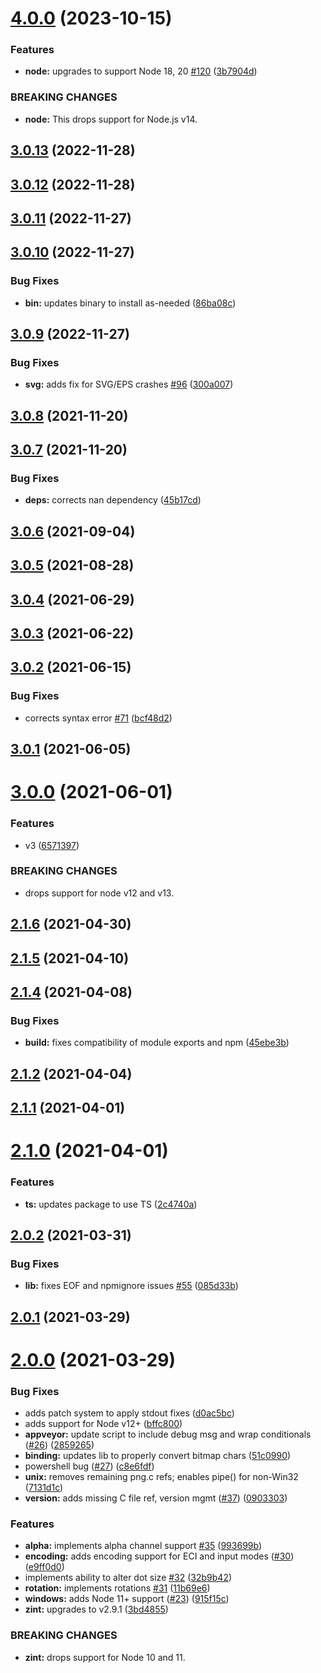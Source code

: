 # [4.0.0](https://github.com/jshor/symbology/compare/v3.0.13...v4.0.0) (2023-10-15)


### Features

* **node:** upgrades to support Node 18, 20 [#120](https://github.com/jshor/symbology/issues/120) ([3b7904d](https://github.com/jshor/symbology/commit/3b7904dddf8f1e2abc50b8910423d8fba4770e7e))


### BREAKING CHANGES

* **node:** This drops support for Node.js v14.



## [3.0.13](https://github.com/jshor/symbology/compare/v3.0.12...v3.0.13) (2022-11-28)



## [3.0.12](https://github.com/jshor/symbology/compare/v3.0.11...v3.0.12) (2022-11-28)



## [3.0.11](https://github.com/jshor/symbology/compare/v3.0.10...v3.0.11) (2022-11-27)



## [3.0.10](https://github.com/jshor/symbology/compare/v3.0.9...v3.0.10) (2022-11-27)


### Bug Fixes

* **bin:** updates binary to install as-needed ([86ba08c](https://github.com/jshor/symbology/commit/86ba08c29dbd0c3933637dc4f825ec4cd6a737f5))



## [3.0.9](https://github.com/jshor/symbology/compare/v3.0.8...v3.0.9) (2022-11-27)


### Bug Fixes

* **svg:** adds fix for SVG/EPS crashes [#96](https://github.com/jshor/symbology/issues/96) ([300a007](https://github.com/jshor/symbology/commit/300a007e0073f32b933a1ced89653dbb40a10ed2))



## [3.0.8](https://github.com/jshor/symbology/compare/v3.0.7...v3.0.8) (2021-11-20)



## [3.0.7](https://github.com/jshor/symbology/compare/v3.0.6...v3.0.7) (2021-11-20)


### Bug Fixes

* **deps:** corrects nan dependency ([45b17cd](https://github.com/jshor/symbology/commit/45b17cdedc0b385b5e939bb67ceba0894037884b))



## [3.0.6](https://github.com/jshor/symbology/compare/v3.0.5...v3.0.6) (2021-09-04)



## [3.0.5](https://github.com/jshor/symbology/compare/v3.0.4...v3.0.5) (2021-08-28)



## [3.0.4](https://github.com/jshor/symbology/compare/v3.0.3...v3.0.4) (2021-06-29)



## [3.0.3](https://github.com/jshor/symbology/compare/v3.0.2...v3.0.3) (2021-06-22)



## [3.0.2](https://github.com/jshor/symbology/compare/v3.0.1...v3.0.2) (2021-06-15)


### Bug Fixes

* corrects syntax error [#71](https://github.com/jshor/symbology/issues/71) ([bcf48d2](https://github.com/jshor/symbology/commit/bcf48d25230a4eacd72ed3356adfdc7aa6e9273a))



## [3.0.1](https://github.com/jshor/symbology/compare/v3.0.0...v3.0.1) (2021-06-05)



# [3.0.0](https://github.com/jshor/symbology/compare/v2.1.6...v3.0.0) (2021-06-01)


### Features

* v3 ([6571397](https://github.com/jshor/symbology/commit/6571397b529e25207da8aa131083beed17c02b20))


### BREAKING CHANGES

* drops support for node v12 and v13.



## [2.1.6](https://github.com/jshor/symbology/compare/v2.1.5...v2.1.6) (2021-04-30)



## [2.1.5](https://github.com/jshor/symbology/compare/v2.1.4...v2.1.5) (2021-04-10)



## [2.1.4](https://github.com/jshor/symbology/compare/v2.1.2...v2.1.4) (2021-04-08)


### Bug Fixes

* **build:** fixes compatibility of module exports and npm ([45ebe3b](https://github.com/jshor/symbology/commit/45ebe3b57fd7e187d5ba624525063938f5cc490a))



## [2.1.2](https://github.com/jshor/symbology/compare/v2.1.1...v2.1.2) (2021-04-04)



## [2.1.1](https://github.com/jshor/symbology/compare/v2.1.0...v2.1.1) (2021-04-01)



# [2.1.0](https://github.com/jshor/symbology/compare/v2.0.2...v2.1.0) (2021-04-01)


### Features

* **ts:** updates package to use TS ([2c4740a](https://github.com/jshor/symbology/commit/2c4740a2dbc47ab79864a451cfaf8d049129d128))



## [2.0.2](https://github.com/jshor/symbology/compare/v2.0.1...v2.0.2) (2021-03-31)


### Bug Fixes

* **lib:** fixes EOF and npmignore issues [#55](https://github.com/jshor/symbology/issues/55) ([085d33b](https://github.com/jshor/symbology/commit/085d33bfdf0540cb5138c3b3bf6f983ae0ba5a16))



## [2.0.1](https://github.com/jshor/symbology/compare/v2.0.0...v2.0.1) (2021-03-29)



# [2.0.0](https://github.com/jshor/symbology/compare/v1.2.3...v2.0.0) (2021-03-29)


### Bug Fixes

* adds patch system to apply stdout fixes ([d0ac5bc](https://github.com/jshor/symbology/commit/d0ac5bcab4be9d18dcb32ca71f9e30174d44f46d))
* adds support for Node v12+ ([bffc800](https://github.com/jshor/symbology/commit/bffc800e0bd57e4cf48913bf0d79c33517ab1fd3))
* **appveyor:** update script to include debug msg and wrap conditionals ([#26](https://github.com/jshor/symbology/issues/26)) ([2859265](https://github.com/jshor/symbology/commit/285926561bc0d9b7e62e26b7c1d188b0fef0567e))
* **binding:** updates lib to properly convert bitmap chars ([51c0990](https://github.com/jshor/symbology/commit/51c0990b08bcb5aff2b38dd45113fc5a6e1ae365))
* powershell bug ([#27](https://github.com/jshor/symbology/issues/27)) ([c8e6fdf](https://github.com/jshor/symbology/commit/c8e6fdf3f70a04384dc97f471e042220dddc7afc))
* **unix:** removes remaining png.c refs; enables pipe() for non-Win32 ([7131d1c](https://github.com/jshor/symbology/commit/7131d1c173a2dff7f86a8d7a07cb4dee8b4dee0b))
* **version:** adds missing C file ref, version mgmt ([#37](https://github.com/jshor/symbology/issues/37)) ([0903303](https://github.com/jshor/symbology/commit/090330333cdefdedd9e72eccf0e94c4524daf6ec))


### Features

* **alpha:** implements alpha channel support [#35](https://github.com/jshor/symbology/issues/35) ([993699b](https://github.com/jshor/symbology/commit/993699b9468d0d00ac413fdba8e1f02da1f7318a))
* **encoding:** adds encoding support for ECI and input modes ([#30](https://github.com/jshor/symbology/issues/30)) ([e9ff0d0](https://github.com/jshor/symbology/commit/e9ff0d086f5abd5c2c1cfa85c463909b870d2566))
* implements ability to alter dot size [#32](https://github.com/jshor/symbology/issues/32) ([32b9b42](https://github.com/jshor/symbology/commit/32b9b42775b7943e54d6586d4aaf1ec8895c29d5))
* **rotation:** implements rotations [#31](https://github.com/jshor/symbology/issues/31) ([11b69e6](https://github.com/jshor/symbology/commit/11b69e6844a85c8bb6170c0476ccb8633d5a0e9f))
* **windows:** adds Node 11+ support ([#23](https://github.com/jshor/symbology/issues/23)) ([915f15c](https://github.com/jshor/symbology/commit/915f15c46ce677b866b9af983ee429a57d082fd9))
* **zint:** upgrades to v2.9.1 ([3bd4855](https://github.com/jshor/symbology/commit/3bd48551dc9c2a908ba07990c33980c8ff955699))


### BREAKING CHANGES

* **zint:** drops support for Node 10 and 11.



